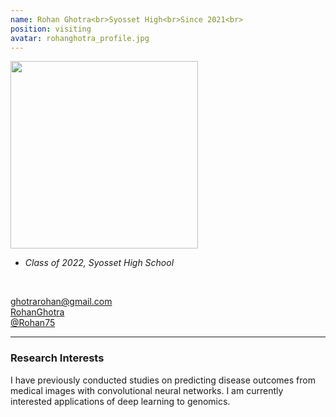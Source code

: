 ```yaml
---
name: Rohan Ghotra<br>Syosset High<br>Since 2021<br>
position: visiting
avatar: rohanghotra_profile.jpg
---
```


<img width="300" src="{{site.baseurl}}/images/people/{{page.avatar}}" data-action="zoom">
<br>

- _Class of 2022, Syosset High School_ <br>

<br>

<a href="mailto:ghotrarohan@gmail.com"><i class="fa fa-envelope-o"></i> ghotrarohan@gmail.com</a><br>
<a href="https://https://www.linkedin.com/in/rohan-ghotra-937618203/"><i class="fa fa-linkedin-square"></i> RohanGhotra</a><br>
<a href="https://github.com/Rohan75"><i class="fa fa-github"></i> @Rohan75 </a><br>

<hr>

### Research Interests

I have previously conducted studies on predicting disease outcomes from medical images with convolutional neural networks. I am currently interested applications of deep learning to genomics.
<br>
<br>
<br>

&nbsp;
&nbsp;
&nbsp;
&nbsp;
&nbsp;
&nbsp;
&nbsp;
&nbsp;
&nbsp;
&nbsp;
&nbsp;
&nbsp;
&nbsp;
&nbsp;
&nbsp;
&nbsp;
&nbsp;
&nbsp;
&nbsp;
&nbsp;
&nbsp;
&nbsp;
&nbsp;
&nbsp;


